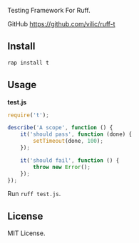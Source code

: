 Testing Framework For Ruff.

GitHub <https://github.com/vilic/ruff-t>

## Install

```sh
rap install t
```

## Usage

**test.js**

```js
require('t');

describe('A scope', function () {
    it('should pass', function (done) {
        setTimeout(done, 100);
    });

    it('should fail', function () {
        throw new Error();
    });
});
```

Run `ruff test.js`.

## License

MIT License.
